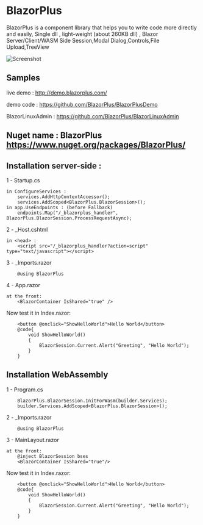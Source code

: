 # BlazorPlus

BlazorPlus is a component library that helps you to write code more directly and easily, 
Single dll , light-weight (about 260KB dll) , 
Blazor Server/Client/WASM Side Session,Modal Dialog,Controls,File Upload,TreeView

![Screenshot](https://github.com/BlazorPlus/BlazorPlus/raw/master/images/s002.jpg)


## Samples

live demo : http://demo.blazorplus.com/

demo code : https://github.com/BlazorPlus/BlazorPlusDemo

BlazorLinuxAdmin : https://github.com/BlazorPlus/BlazorLinuxAdmin


## Nuget name : BlazorPlus https://www.nuget.org/packages/BlazorPlus/

## Installation server-side : 

1 - Startup.cs
```
in ConfigureServices :
	services.AddHttpContextAccessor();
	services.AddScoped<BlazorPlus.BlazorSession>();
in app.UseEndpoints : (before Fallback)
	endpoints.Map("/_blazorplus_handler", BlazorPlus.BlazorSession.ProcessRequestAsync);
```

2 - _Host.cshtml
```
in <head> :
	<script src="/_blazorplus_handler?action=script" type="text/javascript"></script>
```

3 - _Imports.razor
```
	@using BlazorPlus
```

4 - App.razor
```
at the front:
	<BlazorContainer IsShared="true" />
```

Now test it in Index.razor: 
```
	<button @onclick="ShowHelloWorld">Hello World</button>
	@code{
		void ShowHelloWorld()
		{
			BlazorSession.Current.Alert("Greeting", "Hello World");
		}
	}
```



## Installation WebAssembly

1 - Program.cs
```
	BlazorPlus.BlazorSession.InitForWasm(builder.Services);
	builder.Services.AddScoped<BlazorPlus.BlazorSession>();
```

2 - _Imports.razor
```
	@using BlazorPlus
```

3 - MainLayout.razor
```
at the front:
	@inject BlazorSession bses
	<BlazorContainer IsShared="true"/>
```

Now test it in Index.razor: 
```
	<button @onclick="ShowHelloWorld">Hello World</button>
	@code{
		void ShowHelloWorld()
		{
			BlazorSession.Current.Alert("Greeting", "Hello World");
		}
	}
```